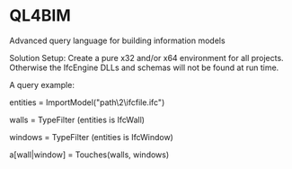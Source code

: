# QL4BIM
Advanced query language for building information models 

Solution Setup: 
Create a pure x32 and/or x64 environment for all projects. Otherwise the IfcEngine DLLs and schemas will not be found at run time.

A query example:

entities = ImportModel("path\2\ifcfile.ifc")

walls = TypeFilter (entities is IfcWall)

windows = TypeFilter (entities is IfcWindow)

a[wall|window] = Touches(walls, windows)

